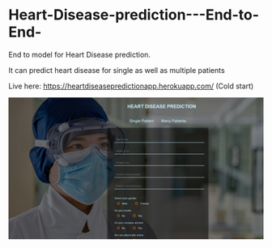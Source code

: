 # Heart-Disease-prediction---End-to-End-

End to model for Heart Disease prediction.

It can predict heart disease for single as well as multiple patients

Live here: https://heartdiseasepredictionapp.herokuapp.com/  (Cold start)

<img srC="static/UI.PNG">
